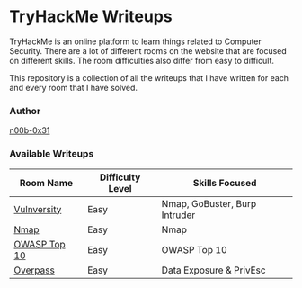 # TryHackMe Writeups

TryHackMe is an online platform to learn things related to Computer Security. There are a lot of different rooms on the website that are focused on different skills. The room difficulties also differ from easy to difficult.

This repository is a collection of all the writeups that I have written for each and every room that I have solved.

### Author
[n00b-0x31](https://tryhackme.com/p/n00b0x31)

### Available Writeups
| Room Name | Difficulty Level | Skills Focused |
|-----------|------------------|----------------|
|[Vulnversity](https://github.com/n00b-0x31/TryHackMe-Writeups/blob/master/Vulnversity/vulnversity_writeup.md)|Easy|Nmap, GoBuster, Burp Intruder|
|[Nmap](https://github.com/n00b-0x31/TryHackMe-Writeups/blob/master/Nmap/nmap_writeup.md)|Easy|Nmap|
|[OWASP Top 10](https://github.com/n00b-0x31/TryHackMe-Writeups/blob/master/OWASP_Top_10/writeup.md)|Easy|OWASP Top 10|
|[Overpass](https://github.com/n00b-0x31/TryHackMe-Writeups/blob/master/Overpass/overpass.md)|Easy|Data Exposure & PrivEsc|
